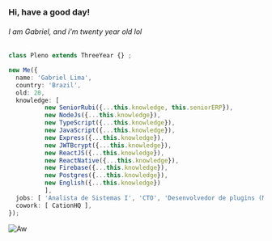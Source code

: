 
### Hi, have a good day!

###### I am Gabriel, and i'm twenty year old lol

```ts
class Pleno extends ThreeYear {} ;

new Me({
  name: 'Gabriel Lima',
  country: 'Brazil',
  old: 20,
  knowledge: [
          new SeniorRubi({...this.knowledge, this.seniorERP}), 
          new NodeJs({...this.knowledge}), 
          new TypeScript({...this.knowledge}), 
          new JavaScript({...this.knowledge}), 
          new Express({...this.knowledge}), 
          new JWTBcrypt({...this.knowledge}), 
          new ReactJS({...this.knowledge}), 
          new ReactNative({...this.knowledge}), 
          new Firebase({...this.knowledge}), 
          new Postgres({...this.knowledge}), 
          new English({...this.knowledge}) 
          ],
  jobs: [ 'Analista de Sistemas I', 'CTO', 'Desenvolvedor de plugins (Mapas)' ],
  cowork: [ CationHQ ],
});
```

![Aw](https://user-images.githubusercontent.com/58678638/118585167-b96ac580-b76e-11eb-9593-b7a787484731.gif)

<!--
**Gabriel-Almeida-Ajax/Gabriel-Almeida-Ajax** is a ✨ _special_ ✨ repository because its `README.md` (this file) appears on your GitHub profile.

Here are some ideas to get you started:

- 🔭 I’m currently working on ...
- 🌱 I’m currently learning ...
- 👯 I’m looking to collaborate on ...
- 🤔 I’m looking for help with ...
- 💬 Ask me about ...
- 📫 How to reach me: ...
- 😄 Pronouns: ...
- ⚡ Fun fact: ...
-->
